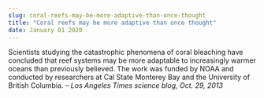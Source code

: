```yaml
---
slug: coral-reefs-may-be-more-adaptive-than-once-thought
title: "Coral reefs may be more adaptive than once thought"
date: January 01 2020
---
```


<p>Scientists studying the catastrophic phenomena of coral bleaching have concluded that reef systems may be more adaptable to increasingly warmer oceans than previously believed. The work was funded by NOAA and conducted by researchers at Cal State Monterey Bay and the University of British Columbia. – <em>Los Angeles Times science blog, Oct. 29, 2013</em>
</p>
